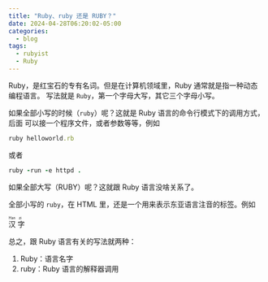 ```yaml
---
title: "Ruby、ruby 还是 RUBY？"
date: 2024-04-28T06:20:02-05:00
categories:
  - blog
tags:
  - rubyist
  - Ruby
---
```


Ruby，是红宝石的专有名词。但是在计算机领域里，Ruby 通常就是指一种动态编程语言。
写法就是 `Ruby`，第一个字母大写，其它三个字母小写。

如果全部小写的时候（`ruby`）呢？这就是 Ruby 语言的命令行模式下的调用方式，后面
可以接一个程序文件，或者参数等等，例如

```ruby
ruby helloworld.rb
```

或者

```ruby
ruby -run -e httpd .
```

如果全部大写（RUBY）呢？这就跟 Ruby 语言没啥关系了。

全部小写的 `ruby`，在 HTML 里，还是一个用来表示东亚语言注音的标签。例如

<ruby>
  汉 <rp>(</rp><rt>Han</rt><rp>)</rp>
  字 <rp>(</rp><rt>zi</rt><rp>)</rp>
</ruby>

总之，跟 Ruby 语言有关的写法就两种：

1. Ruby：语言名字
2. ruby：Ruby 语言的解释器调用
